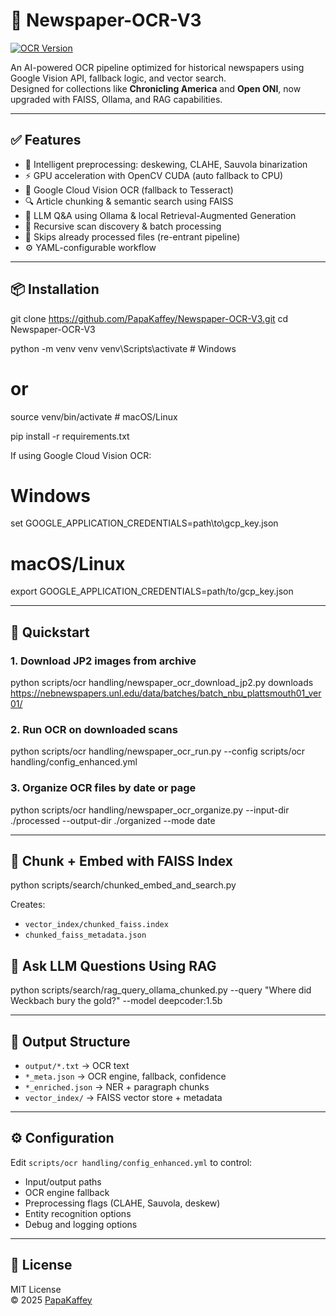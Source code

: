 # 📰 Newspaper-OCR-V3
[![OCR Version](https://img.shields.io/badge/OCR-v2.1--semantic--chunked-brightgreen?style=flat-square)](https://github.com/PapaKaffey/Newspaper-OCR-V3/releases/tag/v2.1)

An AI-powered OCR pipeline optimized for historical newspapers using Google Vision API, fallback logic, and vector search.  
Designed for collections like **Chronicling America** and **Open ONI**, now upgraded with FAISS, Ollama, and RAG capabilities.

---

## ✅ Features

- 🧠 Intelligent preprocessing: deskewing, CLAHE, Sauvola binarization  
- ⚡ GPU acceleration with OpenCV CUDA (auto fallback to CPU)  
- 🧾 Google Cloud Vision OCR (fallback to Tesseract)  
- 🔍 Article chunking & semantic search using FAISS  
- 🤖 LLM Q&A using Ollama & local Retrieval-Augmented Generation  
- 📂 Recursive scan discovery & batch processing  
- 🔄 Skips already processed files (re-entrant pipeline)  
- ⚙️ YAML-configurable workflow  

---

## 📦 Installation

git clone https://github.com/PapaKaffey/Newspaper-OCR-V3.git
cd Newspaper-OCR-V3

python -m venv venv
venv\Scripts\activate  # Windows
# or
source venv/bin/activate  # macOS/Linux

pip install -r requirements.txt


If using Google Cloud Vision OCR:


# Windows
set GOOGLE_APPLICATION_CREDENTIALS=path\to\gcp_key.json

# macOS/Linux
export GOOGLE_APPLICATION_CREDENTIALS=path/to/gcp_key.json


---

## 🚀 Quickstart

### 1. Download JP2 images from archive


python scripts/ocr handling/newspaper_ocr_download_jp2.py downloads https://nebnewspapers.unl.edu/data/batches/batch_nbu_plattsmouth01_ver01/


### 2. Run OCR on downloaded scans

python scripts/ocr handling/newspaper_ocr_run.py --config scripts/ocr handling/config_enhanced.yml


### 3. Organize OCR files by date or page


python scripts/ocr handling/newspaper_ocr_organize.py --input-dir ./processed --output-dir ./organized --mode date

---

## 🔹 Chunk + Embed with FAISS Index


python scripts/search/chunked_embed_and_search.py

Creates:
- `vector_index/chunked_faiss.index`
- `chunked_faiss_metadata.json`



## 🔹 Ask LLM Questions Using RAG


python scripts/search/rag_query_ollama_chunked.py --query "Where did Weckbach bury the gold?" --model deepcoder:1.5b


---

## 📂 Output Structure

- `output/*.txt` → OCR text  
- `*_meta.json` → OCR engine, fallback, confidence  
- `*_enriched.json` → NER + paragraph chunks  
- `vector_index/` → FAISS vector store + metadata  

---

## ⚙️ Configuration

Edit `scripts/ocr handling/config_enhanced.yml` to control:

- Input/output paths  
- OCR engine fallback  
- Preprocessing flags (CLAHE, Sauvola, deskew)  
- Entity recognition options  
- Debug and logging options  

---

## 📄 License

MIT License  
© 2025 [PapaKaffey](https://github.com/PapaKaffey)
